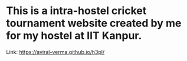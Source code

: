 # This is a intra-hostel cricket tournament website created by me for my hostel at IIT Kanpur.
Link:  https://aviral-verma.github.io/h3pl/
